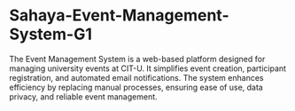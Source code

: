 # Sahaya-Event-Management-System-G1
The Event Management System is a web-based platform designed for managing university events at CIT-U. It simplifies event creation, participant registration, and automated email notifications. The system enhances efficiency by replacing manual processes, ensuring ease of use, data privacy, and reliable event management.

